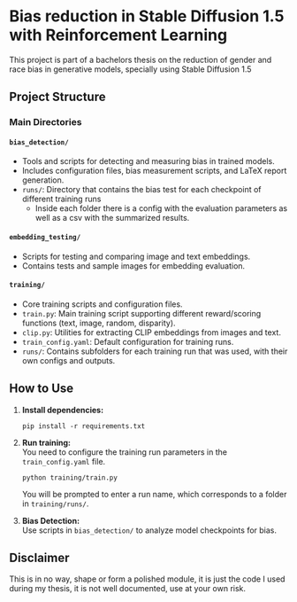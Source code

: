 # Bias reduction in Stable Diffusion 1.5 with Reinforcement Learning

This project is part of a bachelors thesis on the reduction of gender and race bias in generative models, specially using Stable Diffusion 1.5

## Project Structure

### Main Directories

#### `bias_detection/`
- Tools and scripts for detecting and measuring bias in trained models.
- Includes configuration files, bias measurement scripts, and LaTeX report generation.
- `runs/`: Directory that contains the bias test for each checkpoint of different training runs
  - Inside each folder there is a config with the evaluation parameters as well as a csv with the summarized results.

#### `embedding_testing/`
- Scripts for testing and comparing image and text embeddings.
- Contains tests and sample images for embedding evaluation.

#### `training/`
- Core training scripts and configuration files.
- `train.py`: Main training script supporting different reward/scoring functions (text, image, random, disparity).
- `clip.py`: Utilities for extracting CLIP embeddings from images and text.
- `train_config.yaml`: Default configuration for training runs.
- `runs/`: Contains subfolders for each training run that was used, with their own configs and outputs.


## How to Use

1. **Install dependencies:**  
   ```
   pip install -r requirements.txt
   ```

2. **Run training:**  
   You need to configure the training run parameters in the `train_config.yaml` file.
   ```
   python training/train.py
   ```
   You will be prompted to enter a run name, which corresponds to a folder in `training/runs/`.

3. **Bias Detection:**  
   Use scripts in `bias_detection/` to analyze model checkpoints for bias.


## Disclaimer
This is in no way, shape or form a polished module, it is just the code I used during my thesis, it is not well documented, use at your own risk.